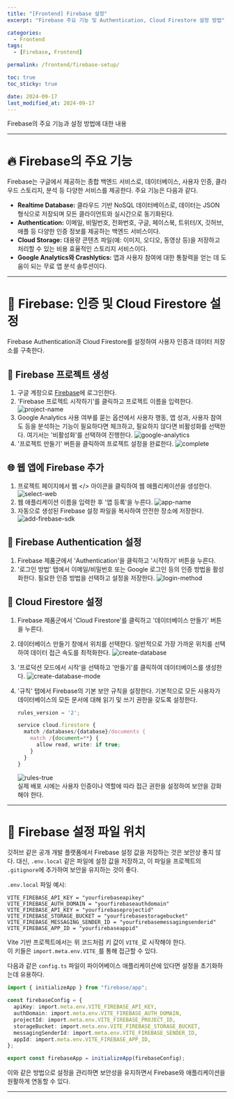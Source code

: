 ```yaml
---
title: "[Frontend] Firebase 설정"
excerpt: "Firebase 주요 기능 및 Authentication, Cloud Firestore 설정 방법"

categories:
  - Frontend
tags:
  - [Firebase, Frontend]

permalink: /frontend/firebase-setup/

toc: true
toc_sticky: true

date: 2024-09-17
last_modified_at: 2024-09-17
---
```


Firebase의 주요 기능과 설정 방법에 대한 내용

---

# 🔥 Firebase의 주요 기능

Firebase는 구글에서 제공하는 종합 백엔드 서비스로, 데이터베이스, 사용자 인증, 클라우드 스토리지, 분석 등 다양한 서비스를 제공한다. 주요 기능은 다음과 같다.

- **Realtime Database:** 클라우드 기반 NoSQL 데이터베이스로, 데이터는 JSON 형식으로 저장되며 모든 클라이언트와 실시간으로 동기화된다.
- **Authentication:** 이메일, 비밀번호, 전화번호, 구글, 페이스북, 트위터/X, 깃허브, 애플 등 다양한 인증 정보를 제공하는 백엔드 서비스이다.
- **Cloud Storage:** 대용량 콘텐츠 파일(예: 이미지, 오디오, 동영상 등)을 저장하고 처리할 수 있는 비용 효율적인 스토리지 서비스이다.
- **Google Analytics와 Crashlytics:** 앱과 사용자 참여에 대한 통찰력을 얻는 데 도움이 되는 무료 앱 분석 솔루션이다.

---

# 🔧 Firebase: 인증 및 Cloud Firestore 설정

Firebase Authentication과 Cloud Firestore를 설정하여 사용자 인증과 데이터 저장소를 구축한다.

## 🚀 Firebase 프로젝트 생성

1. 구글 계정으로 [Firebase](https://console.firebase.google.com/)에 로그인한다.
2. 'Firebase 프로젝트 시작하기'를 클릭하고 프로젝트 이름을 입력한다.
   ![project-name](/assets/images/posts_img/frontend/project-name.png)
3. Google Analytics 사용 여부를 묻는 옵션에서 사용자 행동, 앱 성과, 사용자 참여도 등을 분석하는 기능이 필요하다면 체크하고, 필요하지 않다면 비활성화를 선택한다. 여기서는 '비활성화'를 선택하여 진행한다.
   ![google-analytics](/assets/images/posts_img/frontend/google-analytics.png)
4. '프로젝트 만들기' 버튼을 클릭하여 프로젝트 설정을 완료한다.
   ![complete](/assets/images/posts_img/frontend/complete.png)

## 🌐 웹 앱에 Firebase 추가

1. 프로젝트 페이지에서 웹 </> 아이콘을 클릭하여 웹 애플리케이션을 생성한다.
   ![select-web](/assets/images/posts_img/frontend/select-web.png)
2. 웹 애플리케이션 이름을 입력한 후 '앱 등록'을 누른다.
   ![app-name](/assets/images/posts_img/frontend/app-name.png)
3. 자동으로 생성된 Firebase 설정 파일을 복사하여 안전한 장소에 저장한다.
   ![add-firebase-sdk](/assets/images/posts_img/frontend/add-firebase-sdk.png)

## 🔑 Firebase Authentication 설정

1. Firebase 제품군에서 'Authentication'을 클릭하고 '시작하기' 버튼을 누른다.
2. '로그인 방법' 탭에서 이메일/비밀번호 또는 Google 로그인 등의 인증 방법을 활성화한다. 필요한 인증 방법을 선택하고 설정을 저장한다.
   ![login-method](/assets/images/posts_img/frontend/login-method.png)

## 💾 Cloud Firestore 설정

1. Firebase 제품군에서 'Cloud Firestore'를 클릭하고 '데이터베이스 만들기' 버튼을 누른다.
2. 데이터베이스 만들기 창에서 위치를 선택한다. 일반적으로 가장 가까운 위치를 선택하여 데이터 접근 속도를 최적화한다.
   ![create-database](/assets/images/posts_img/frontend/create-database.png)
3. '프로덕션 모드에서 시작'을 선택하고 '만들기'를 클릭하여 데이터베이스를 생성한다.
   ![create-database-mode](/assets/images/posts_img/frontend/create-database-mode.png)
4. '규칙' 탭에서 Firebase의 기본 보안 규칙을 설정한다. 기본적으로 모든 사용자가 데이터베이스의 모든 문서에 대해 읽기 및 쓰기 권한을 갖도록 설정한다.

   ```ts
   rules_version = '2';

   service cloud.firestore {
     match /databases/{database}/documents {
       match /{document=**} {
         allow read, write: if true;
       }
     }
   }
   ```

   ![rules-true](/assets/images/posts_img/frontend/rules-true.png)  
   실제 배포 시에는 사용자 인증이나 역할에 따라 접근 권한을 설정하여 보안을 강화해야 한다.

---

# 🔐 Firebase 설정 파일 위치

깃허브 같은 공개 개발 플랫폼에서 Firebase 설정 값을 저장하는 것은 보안상 좋지 않다. 대신, `.env.local` 같은 파일에 설정 값을 저장하고, 이 파일을 프로젝트의 `.gitignore`에 추가하여 보안을 유지하는 것이 좋다.

`.env.local` 파일 예시:

```
VITE_FIREBASE_API_KEY = "yourfirebaseapikey"
VITE_FIREBASE_AUTH_DOMAIN = "yourfirebaseauthdomain"
VITE_FIREBASE_API_KEY = "yourfirebaseprojectid"
VITE_FIREBASE_STORAGE_BUCKET = "yourfirebasestoragebucket"
VITE_FIREBASE_MESSAGING_SENDER_ID = "yourfirebasemessagingsenderid"
VITE_FIREBASE_APP_ID = "yourfirebaseappid"
```

Vite 기반 프로젝트에서는 위 코드처럼 키 값이 `VITE_`로 시작해야 한다.  
이 키들은 `import.meta.env.VITE_`를 통해 접근할 수 있다.

다음과 같은 `config.ts` 파일이 파이어베이스 애플리케이션에 있다면 설정을 초기화하는데 유용하다.

```ts
import { initializeApp } from "firebase/app";

const firebaseConfig = {
  apiKey: import.meta.env.VITE_FIREBASE_API_KEY,
  authDomain: import.meta.env.VITE_FIREBASE_AUTH_DOMAIN,
  projectId: import.meta.env.VITE_FIREBASE_PROJECT_ID,
  storageBucket: import.meta.env.VITE_FIREBASE_STORAGE_BUCKET,
  messagingSenderId: import.meta.env.VITE_FIREBASE_SENDER_ID,
  appId: import.meta.env.VITE_FIREBASE_APP_ID,
};

export const firebaseApp = initializeApp(firebaseConfig);
```

이와 같은 방법으로 설정을 관리하면 보안성을 유지하면서 Firebase와 애플리케이션을 원활하게 연동할 수 있다.

---
